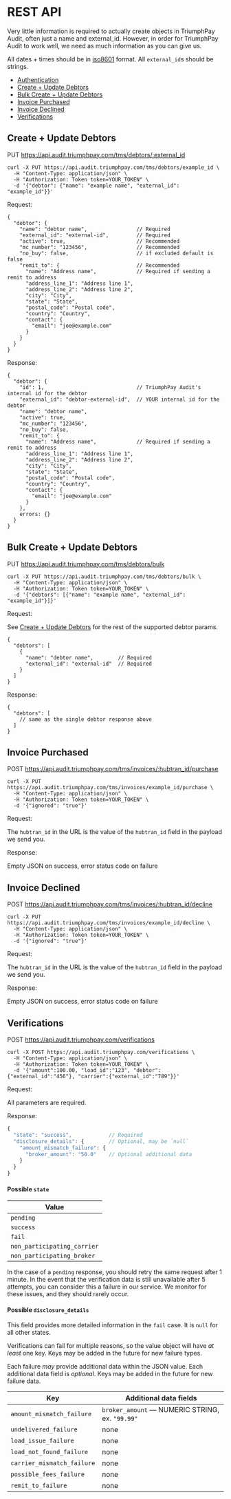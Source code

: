 # REST API

Very little information is required to actually create objects in
TriumphPay Audit, often just a name and external_id. However, in order for
TriumphPay Audit to work well, we need as much information as you can give us.

All dates + times should be in
[iso8601](https://en.wikipedia.org/wiki/ISO_8601) format. All `external_id`s should be strings.

* [Authentication](../rest_authentication.md)
* [Create + Update Debtors](#create--update-debtors)
* [Bulk Create + Update Debtors](#bulk-create--update-debtors)
* [Invoice Purchased](#invoice-purchased)
* [Invoice Declined](#invoice-declined)
* [Verifications](#verifications)

## Create + Update Debtors

PUT https://api.audit.triumphpay.com/tms/debtors/:external_id

```
curl -X PUT https://api.audit.triumphpay.com/tms/debtors/example_id \
  -H "Content-Type: application/json" \
  -H "Authorization: Token token=YOUR_TOKEN" \
  -d '{"debtor": {"name": "example name", "external_id": "example_id"}}'
```

Request:

```
{
  "debtor": {
    "name": "debtor name",                // Required
    "external_id": "external-id",         // Required
    "active": true,                       // Recommended
    "mc_number": "123456",                // Recommended
    "no_buy": false,                      // if excluded default is false
    "remit_to": {                         // Recommended
      "name": "Address name",             // Required if sending a remit to address
      "address_line_1": "Address line 1",
      "address_line_2": "Address line 2",
      "city": "City",
      "state": "State",
      "postal_code": "Postal code",
      "country": "Country",
      "contact": {
        "email": "joe@example.com"
      }
    }
  }
}
```

Response:

```
{
  "debtor": {
    "id": 1,                              // TriumphPay Audit's internal id for the debtor
    "external_id": "debtor-external-id",  // YOUR internal id for the debtor
    "name": "debtor name",
    "active": true,
    "mc_number": "123456",
    "no_buy": false,
    "remit_to": {
      "name": "Address name",             // Required if sending a remit to address
      "address_line_1": "Address line 1",
      "address_line_2": "Address line 2",
      "city": "City",
      "state": "State",
      "postal_code": "Postal code",
      "country": "Country",
      "contact": {
        "email": "joe@example.com"
      }
    },
    errors: {}
  }
}

```

## Bulk Create + Update Debtors

PUT https://api.audit.triumphpay.com/tms/debtors/bulk

```
curl -X PUT https://api.audit.triumphpay.com/tms/debtors/bulk \
  -H "Content-Type: application/json" \
  -H "Authorization: Token token=YOUR_TOKEN" \
  -d '{"debtors": [{"name": "example name", "external_id": "example_id"}]}'
```

Request:

See [Create + Update Debtors](#create--update-debtors) for the rest of
the supported debtor params.

```
{
  "debtors": [
    {
      "name": "debtor name",        // Required
      "external_id": "external-id"  // Required
    }
  ]
}
```

Response:

```
{
  "debtors": [
    // same as the single debtor response above
  ]
}

```

## Invoice Purchased

POST https://api.audit.triumphpay.com/tms/invoices/:hubtran_id/purchase

```
curl -X PUT https://api.audit.triumphpay.com/tms/invoices/example_id/purchase \
  -H "Content-Type: application/json" \
  -H "Authorization: Token token=YOUR_TOKEN" \
  -d '{"ignored": "true"}'
```

Request:

The `hubtran_id` in the URL is the value of the `hubtran_id` field in the payload we send you.

Response:

Empty JSON on success, error status code on failure

## Invoice Declined

POST https://api.audit.triumphpay.com/tms/invoices/:hubtran_id/decline

```
curl -X PUT https://api.audit.triumphpay.com/tms/invoices/example_id/decline \
  -H "Content-Type: application/json" \
  -H "Authorization: Token token=YOUR_TOKEN" \
  -d '{"ignored": "true"}'
```

Request:

The `hubtran_id` in the URL is the value of the `hubtran_id` field in the payload we send you.

Response:

Empty JSON on success, error status code on failure


## Verifications

POST https://api.audit.triumphpay.com/verifications

```
curl -X POST https://api.audit.triumphpay.com/verifications \
  -H "Content-Type: application/json" \
  -H "Authorization: Token token=YOUR_TOKEN" \
  -d '{"amount":100.00, "load_id":"123", "debtor":{"external_id":"456"}, "carrier":{"external_id":"789"}}'
```

Request:

All parameters are required.

Response:

```js
{
  "state": "success",            // Required
  "disclosure_details": {        // Optional, may be `null`
    "amount_mismatch_failure": {
      "broker_amount": "50.0"    // Optional additional data
    }
  }
}
```

#### Possible `state`

| Value |
| ----- |
| `pending` |
| `success` |
| `fail` |
| `non_participating_carrier` |
| `non_participating_broker` |

In the case of a `pending` response,
you should retry the same request after 1 minute.
In the event that the verification data is still unavailable after 5 attempts,
you can consider this a failure in our service.
We monitor for these issues, and they should rarely occur.

#### Possible `disclosure_details`

This field provides more detailed information in the `fail` case.
It is `null` for all other states.

Verifications can fail for multiple reasons,
so the value object will have _at least_ one key.
Keys may be added in the future for new failure types.

Each failure _may_ provide additional data within the JSON value.
Each additional data field is _optional_.
Keys may be added in the future for new failure data.

| Key | Additional data fields |
| --- | ----- |
| `amount_mismatch_failure` | `broker_amount` — NUMERIC STRING, ex. `"99.99"` |
| `undelivered_failure` | none |
| `load_issue_failure` | none |
| `load_not_found_failure` | none |
| `carrier_mismatch_failure` | none |
| `possible_fees_failure` | none |
| `remit_to_failure` | none |
